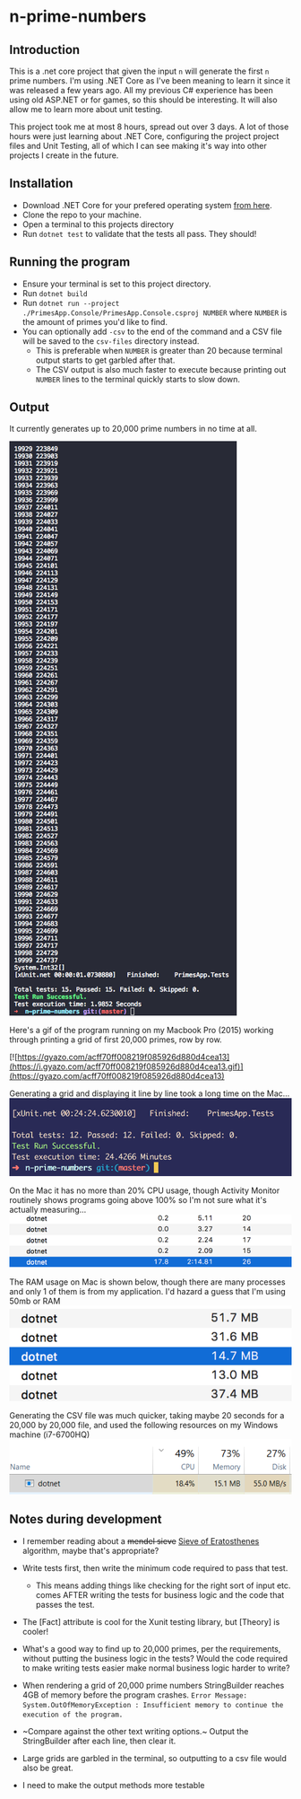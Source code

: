 # n-prime-numbers

## Introduction 
This is a .net core project that given the input `n` will generate the first `n` prime numbers. I'm using .NET Core as I've been meaning to learn it since it was released a few years ago. All my previous C# experience has been using old ASP.NET or for games, so this should be interesting. It will also allow me to learn more about unit testing.

This project took me at most 8 hours, spread out over 3 days. A lot of those hours were just learning about .NET Core, configuring the project project files and Unit Testing, all of which I can see making it's way into other projects I create in the future.

## Installation

 - Download .NET Core for your prefered operating system [from here](https://www.microsoft.com/net/core).
 - Clone the repo to your machine.
 - Open a terminal to this projects directory
 - Run `dotnet test` to validate that the tests all pass. They should!

## Running the program

 - Ensure your terminal is set to this project directory.
 - Run `dotnet build`
 - Run `dotnet run --project ./PrimesApp.Console/PrimesApp.Console.csproj NUMBER` where `NUMBER` is the amount of primes you'd like to find.
 - You can optionally add `-csv` to the end of the command and a CSV file will be saved to the `csv-files` directory instead. 
    - This is preferable when `NUMBER` is greater than 20 because terminal output starts to get garbled after that. 
    - The CSV output is also much faster to execute because printing out `NUMBER` lines to the terminal quickly starts to slow down.

## Output

It currently generates up to 20,000 prime numbers in no time at all.  

![](./images/20k-numbers.png?raw=true)

Here's a gif of the program running on my Macbook Pro (2015) working through printing a grid of first 20,000 primes, row by row.

[![https://gyazo.com/acff70ff008219f085926d880d4cea13](https://i.gyazo.com/acff70ff008219f085926d880d4cea13.gif)](https://gyazo.com/acff70ff008219f085926d880d4cea13)

Generating a grid and displaying it line by line took a long time on the Mac...
![](./images/20kx20k-finished.png)

On the Mac it has no more than 20% CPU usage, though Activity Monitor routinely shows programs going above 100% so I'm not sure what it's actually measuring...
![](./images/cpu-usage.png)

The RAM usage on Mac is shown below, though there are many processes and only 1 of them is from my application. I'd hazard a guess that I'm using 50mb or RAM
![](./images/memory-usage.png)

Generating the CSV file was much quicker, taking maybe 20 seconds for a 20,000 by 20,000 file, and used the following resources on my Windows machine (i7-6700HQ) 
![](./images/windows-csv-generation.png)


## Notes during development

 - I remember reading about a ~~mendel sieve~~ [Sieve of Eratosthenes](https://en.wikipedia.org/wiki/Sieve_of_Eratosthenes) algorithm, maybe that's appropriate?
 - Write tests first, then write the minimum code required to pass that test.
    - This means adding things like checking for the right sort of input etc. comes AFTER writing the tests for business logic and the code that passes the test.
 - The [Fact] attribute is cool for the Xunit testing library, but [Theory] is cooler!
 - What's a good way to find up to 20,000 primes, per the requirements, without putting the business logic in the tests? Would the code required to make writing tests easier make normal business logic harder to write?

 - When rendering a grid of 20,000 prime numbers StringBuilder reaches 4GB of memory before the program crashes. 
 `Error Message: System.OutOfMemoryException : Insufficient memory to continue the execution of the program.`
 - ~Compare against the other text writing options.~ Output the StringBuilder after each line, then clear it.
 - Large grids are garbled in the terminal, so outputting to a csv file would also be great.
 - I need to make the output methods more testable


